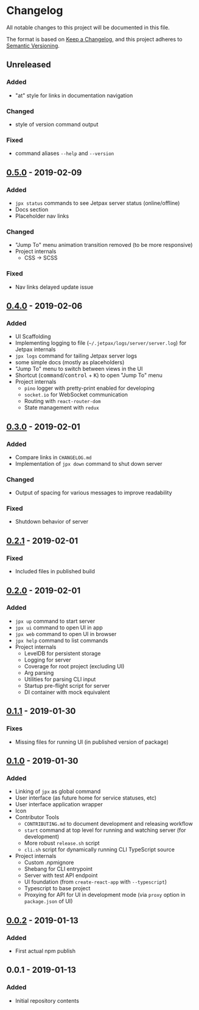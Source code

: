 # Changelog
All notable changes to this project will be documented in this file.

The format is based on [Keep a Changelog](https://keepachangelog.com/en/1.0.0/),
and this project adheres to [Semantic Versioning](https://semver.org/spec/v2.0.0.html).

## Unreleased
### Added
- "at" style for links in documentation navigation
### Changed
- style of version command output
### Fixed
- command aliases `--help` and `--version`

## [0.5.0] - 2019-02-09
### Added
- `jpx status` commands to see Jetpax server status (online/offline)
- Docs section
- Placeholder nav links

### Changed
- "Jump To" menu animation transition removed (to be more responsive)
- Project internals
    - CSS -> SCSS

### Fixed
- Nav links delayed update issue

## [0.4.0] - 2019-02-06
### Added
- UI Scaffolding
- Implementing logging to file (`~/.jetpax/logs/server/server.log`) for Jetpax internals
- `jpx logs` command for tailing Jetpax server logs
- some simple docs (mostly as placeholders)
- "Jump To" menu to switch between views in the UI
- Shortcut (<kbd>command</kbd>/<kbd>control</kbd> + <kbd>K</kbd>) to open "Jump To" menu
- Project internals
    - `pino` logger with pretty-print enabled for developing
    - `socket.io` for WebSocket communication
    - Routing with `react-router-dom`
    - State management with `redux`

## [0.3.0] - 2019-02-01
### Added
- Compare links in `CHANGELOG.md`
- Implementation of `jpx down` command to shut down server
### Changed
- Output of spacing for various messages to improve readability
### Fixed
- Shutdown behavior of server

## [0.2.1] - 2019-02-01
### Fixed
- Included files in published build

## [0.2.0] - 2019-02-01
### Added
- `jpx up` command to start server
- `jpx ui` command to open UI in app
- `jpx web` command to open UI in browser
- `jpx help` command to list commands
- Project internals
    - LevelDB for persistent storage
    - Logging for server
    - Coverage for root project (excluding UI)
    - Arg parsing
    - Utilities for parsing CLI input
    - Startup pre-flight script for server
    - DI container with mock equivalent

## [0.1.1] - 2019-01-30
### Fixes
- Missing files for running UI (in published version of package)

## [0.1.0] - 2019-01-30
### Added
- Linking of `jpx` as global command
- User interface (as future home for service statuses, etc)
- User interface application wrapper
- Icon
- Contributor Tools
    - `CONTRIBUTING.md` to document development and releasing workflow
    - `start` command at top level for running and watching server (for development)
    - More robust `release.sh` script
    - `cli.sh` script for dynamically running CLI TypeScript source
- Project internals
    - Custom .npmignore
    - Shebang for CLI entrypoint
    - Server with test API endpoint
    - UI foundation (from `create-react-app` with `--typescript`)
    - Typescript to base project
    - Proxying for API for UI in development mode (via `proxy` option in `package.json` of UI)


## [0.0.2] - 2019-01-13
### Added
- First actual npm publish

## 0.0.1 - 2019-01-13
### Added
- Initial repository contents

[Unreleased]: https://github.com/andyfleming/jetpax/compare/v0.5.0...HEAD
[0.5.0]: https://github.com/andyfleming/jetpax/compare/v0.4.0...v0.5.0
[0.4.0]: https://github.com/andyfleming/jetpax/compare/v0.3.0...v0.4.0
[0.3.0]: https://github.com/andyfleming/jetpax/compare/v0.2.1...v0.3.0
[0.2.1]: https://github.com/andyfleming/jetpax/compare/v0.2.0...v0.2.1
[0.2.0]: https://github.com/andyfleming/jetpax/compare/v0.1.1...v0.2.0
[0.1.1]: https://github.com/andyfleming/jetpax/compare/v0.1.0...v0.1.1
[0.1.0]: https://github.com/andyfleming/jetpax/compare/v0.0.2...v0.1.0
[0.0.2]: https://github.com/andyfleming/jetpax/compare/d9eb4b6...v0.0.2
